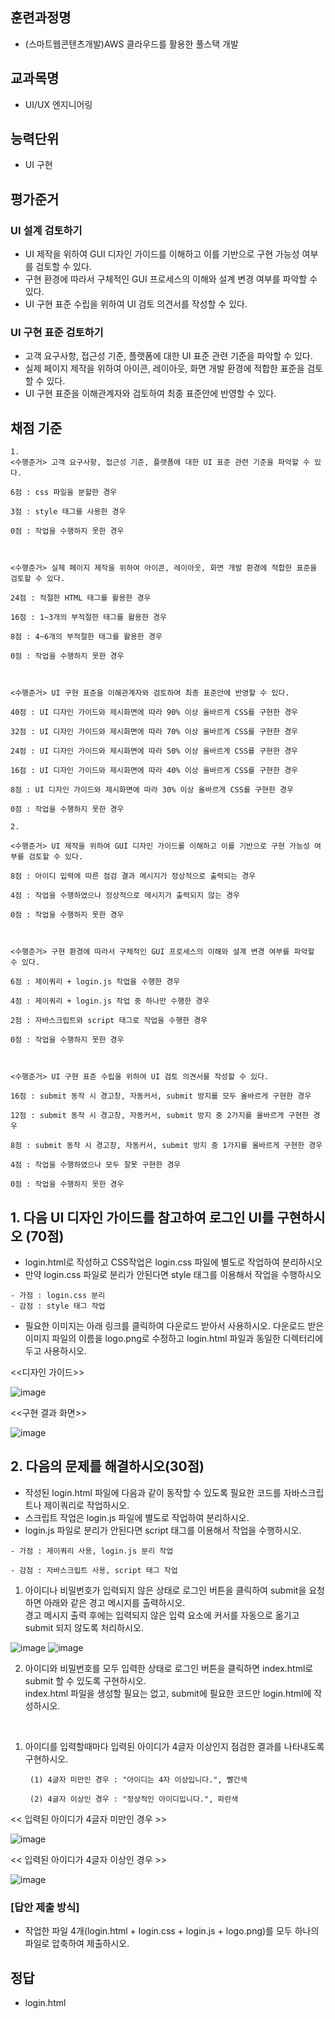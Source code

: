 ## 훈련과정명
- (스마트웹콘텐츠개발)AWS 클라우드를 활용한 풀스택 개발
## 교과목명
- UI/UX 엔지니어링
## 능력단위
- UI 구현

## 평가준거
### UI 설계 검토하기
- UI 제작을 위하여 GUI 디자인 가이드를 이해하고 이를 기반으로 구현 가능성 여부를 검토할 수 있다.
- 구현 환경에 따라서 구체적인 GUI 프로세스의 이해와 설계 변경 여부를 파악할 수 있다.
- UI 구현 표준 수립을 위하여 UI 검토 의견서를 작성할 수 있다.
### UI 구현 표준 검토하기
- 고객 요구사항, 접근성 기준, 플랫폼에 대한 UI 표준 관련 기준을 파악할 수 있다.
- 실제 페이지 제작을 위하여 아이콘, 레이아웃, 화면 개발 환경에 적합한 표준을 검토할 수 있다.
- UI 구현 표준을 이해관계자와 검토하여 최종 표준안에 반영할 수 있다.

## 채점 기준
```
1. 
<수행준거> 고객 요구사항, 접근성 기준, 플랫폼에 대한 UI 표준 관련 기준을 파악할 수 있다.

6점 : css 파일을 분할한 경우

3점 : style 태그를 사용한 경우

0점 : 작업을 수행하지 못한 경우

 

<수행준거> 실제 페이지 제작을 위하여 아이콘, 레이아웃, 화면 개발 환경에 적합한 표준을 검토할 수 있다.

24점 : 적절한 HTML 태그를 활용한 경우

16점 : 1~3개의 부적절한 태그를 활용한 경우

8점 : 4~6개의 부적절한 태그를 활용한 경우

0점 : 작업을 수행하지 못한 경우

 

<수행준거> UI 구현 표준을 이해관계자와 검토하여 최종 표준안에 반영할 수 있다.

40점 : UI 디자인 가이드와 제시화면에 따라 90% 이상 올바르게 CSS를 구현한 경우

32점 : UI 디자인 가이드와 제시화면에 따라 70% 이상 올바르게 CSS를 구현한 경우

24점 : UI 디자인 가이드와 제시화면에 따라 50% 이상 올바르게 CSS를 구현한 경우

16점 : UI 디자인 가이드와 제시화면에 따라 40% 이상 올바르게 CSS를 구현한 경우

8점 : UI 디자인 가이드와 제시화면에 따라 30% 이상 올바르게 CSS를 구현한 경우

0점 : 작업을 수행하지 못한 경우

2.

<수행준거> UI 제작을 위하여 GUI 디자인 가이드를 이해하고 이를 기반으로 구현 가능성 여부를 검토할 수 있다.

8점 : 아이디 입력에 따른 점검 결과 메시지가 정상적으로 출력되는 경우

4점 : 작업을 수행하였으나 정상적으로 메시지가 출력되지 않는 경우

0점 : 작업을 수행하지 못한 경우

 

<수행준거> 구현 환경에 따라서 구체적인 GUI 프로세스의 이해와 설계 변경 여부를 파악할 수 있다.

6점 : 제이쿼리 + login.js 작업을 수행한 경우

4점 : 제이쿼리 + login.js 작업 중 하나만 수행한 경우

2점 : 자바스크립트와 script 태그로 작업을 수행한 경우

0점 : 작업을 수행하지 못한 경우

 

<수행준거> UI 구현 표준 수립을 위하여 UI 검토 의견서를 작성할 수 있다.

16점 : submit 동작 시 경고창, 자동커서, submit 방지를 모두 올바르게 구현한 경우

12점 : submit 동작 시 경고창, 자동커서, submit 방지 중 2가지를 올바르게 구현한 경우

8점 : submit 동작 시 경고창, 자동커서, submit 방지 중 1가지를 올바르게 구현한 경우

4점 : 작업을 수행하였으나 모두 잘못 구현한 경우

0점 : 작업을 수행하지 못한 경우
```

## 1. 다음 UI 디자인 가이드를 참고하여 로그인 UI를 구현하시오 (70점)
- login.html로 작성하고 CSS작업은 login.css 파일에 별도로 작업하여 분리하시오
- 만약 login.css 파일로 분리가 안된다면 style 태그를 이용해서 작업을 수행하시오
```
- 가점 : login.css 분리
- 감점 : style 태그 작업
```
- 필요한 이미지는 아래 링크를 클릭하여 다운로드 받아서 사용하시오. 다운로드 받은 이미지 파일의 이름을 logo.png로 수정하고 login.html 파일과 동일한 디렉터리에 두고 사용하시오.

<<디자인 가이드>>

![image](img/1.png)

<<구현 결과 화면>>

![image](img/2.png)


## 2. 다음의 문제를 해결하시오(30점)
- 작성된 login.html 파일에 다음과 같이 동작할 수 있도록 필요한 코드를 자바스크립트나 제이쿼리로 작업하시오.
- 스크립트 작업은 login.js 파일에 별도로 작업하여 분리하시오.
- login.js 파일로 분리가 안된다면 script 태그를 이용해서 작업을 수행하시오.

```
- 가점 : 제이쿼리 사용, login.js 분리 작업

- 감점 : 자바스크립트 사용, script 태그 작업
```

1) 아이디나 비밀번호가 입력되지 않은 상태로 로그인 버튼을 클릭하여 submit을 요청하면 아래와 같은 경고 메시지를 출력하시오.<br>
경고 메시지 출력 후에는 입력되지 않은 입력 요소에 커서를 자동으로 옮기고 submit 되지 않도록 처리하시오.

![image](img/3.png)
![image](img/4.png)

2) 아이디와 비밀번호를 모두 입력한 상태로 로그인 버튼을 클릭하면 index.html로 submit 할 수 있도록 구현하시오.<br>index.html 파일을 생성할 필요는 없고, submit에 필요한 코드만 login.html에 작성하시오.

<br>


1) 아이디를 입력할때마다 입력된 아이디가 4글자 이상인지 점검한 결과를 나타내도록 구현하시오.

        (1) 4글자 미만인 경우 : "아이디는 4자 이상입니다.", 빨간색

        (2) 4글자 이상인 경우 : "정상적인 아이디입니다.", 파란색

<< 입력된 아이디가 4글자 미만인 경우 >>

![image](img/5.png)

<< 입력된 아이디가 4글자 이상인 경우 >>

![image](img/6.png)

### [답안 제출 방식] 
- 작업한 파일 4개(login.html + login.css + login.js + logo.png)를 모두 하나의 파일로 압축하여 제출하시오.


## 정답
- login.html
```html

```